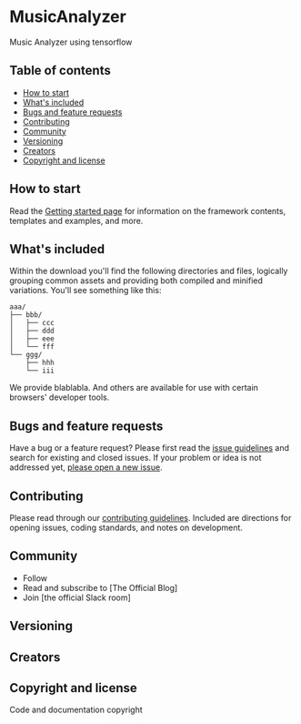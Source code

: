 # MusicAnalyzer
Music Analyzer using tensorflow

## Table of contents

- [How to start](#how-to-start)
- [What's included](#whats-included)
- [Bugs and feature requests](#bugs-and-feature-requests)
- [Contributing](#contributing)
- [Community](#community)
- [Versioning](#versioning)
- [Creators](#creators)
- [Copyright and license](#copyright-and-license)

## How to start

Read the [Getting started page](https://getbootstrap.com/getting-started/) for information on the framework contents, templates and examples, and more.

## What's included

Within the download you'll find the following directories and files, logically grouping common assets and providing both compiled and minified variations. You'll see something like this:

```
aaa/
├── bbb/
│   ├── ccc
│   ├── ddd
│   ├── eee
│   └── fff
└── ggg/
    ├── hhh
    └── iii
```

We provide blablabla. And others are available for use with certain browsers' developer tools.


## Bugs and feature requests

Have a bug or a feature request? Please first read the [issue guidelines](https://github.com/Lyceum519/MusicAnalyzer/~) and search for existing and closed issues. If your problem or idea is not addressed yet, [please open a new issue](https://github.com/Lyceum519/MusicAnalyzer/~).


## Contributing

Please read through our [contributing guidelines](https://github.com/Lyceum519/MusicAnalyzer/~CONTRIBUTING.md). Included are directions for opening issues, coding standards, and notes on development.


## Community

- Follow 
- Read and subscribe to [The Official Blog]
- Join [the official Slack room]

## Versioning


## Creators

## Copyright and license

Code and documentation copyright
